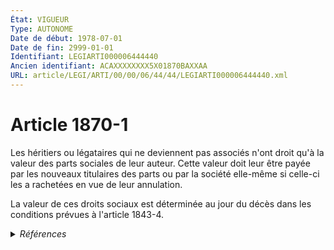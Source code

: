```yaml
---
État: VIGUEUR
Type: AUTONOME
Date de début: 1978-07-01
Date de fin: 2999-01-01
Identifiant: LEGIARTI000006444440
Ancien identifiant: ACAXXXXXXXX5X01870BAXXAA
URL: article/LEGI/ARTI/00/00/06/44/44/LEGIARTI000006444440.xml
---
```


<h1>Article 1870-1</h1>

Les héritiers ou légataires qui ne deviennent pas associés n'ont droit qu'à la
valeur des parts sociales de leur auteur. Cette valeur doit leur être payée par
les nouveaux titulaires des parts ou par la société elle-même si celle-ci les a
rachetées en vue de leur annulation.<br />

La valeur de ces droits sociaux est déterminée au jour du décès dans les
conditions prévues à l'article 1843-4.


<details>
  <summary><em>Références</em></summary>

  <h2>Articles faisant référence à l'article</h2>
  
  <ul>
    <li>
      <a href="https://legal.tricoteuses.fr//redirection/LEGIARTI000038790979?vers=git&vers=legifrance">Code civil - article 1843-4 AUTONOME VIGUEUR, en vigueur depuis le 2020-01-01</a> CITATION cible
    </li>
    <li>
      <a href="https://legal.tricoteuses.fr//redirection/LEGIARTI000006583448?vers=git&vers=legifrance">Code rural (nouveau) - article L323-6 AUTONOME VIGUEUR, en vigueur depuis le 2007-01-01</a> CITATION source
    </li>
    <li>
      <a href="https://legal.tricoteuses.fr//redirection/LEGIARTI000006583447?vers=git&vers=legifrance">Code rural (nouveau) - article L323-6 AUTONOME MODIFIE, en vigueur du 1993-07-23 au 2007-01-01</a> CITATION source
    </li>
    <li>
      <a href="https://legal.tricoteuses.fr//redirection/LEGIARTI000029329732?vers=git&vers=legifrance">Code civil - article 1843-4 AUTONOME MODIFIE, en vigueur du 2014-08-03 au 2020-01-01</a> CITATION cible
    </li>
    <li>
      <a href="https://legal.tricoteuses.fr//redirection/LEGIARTI000006919944?vers=git&vers=legifrance">Décret n°67-868 du 2 octobre 1967 pris pour l'application à la profession de notaire de la loi n° 66-879 du 29 novembre 1966 relative aux sociétés civiles professionnelles - article 111 AUTONOME ABROGE, en vigueur du 1967-10-06 au 2024-09-01</a> CITATION source
    </li>
    <li>
      <a href="https://legal.tricoteuses.fr//redirection/LEGIARTI000006314409?vers=git&vers=legifrance">Loi n°62-917 du 8 août 1962 relative aux groupements agricoles d'exploitation en commun - article 1 AUTONOME MODIFIE, en vigueur du 1980-07-05 au 1988-12-31</a> CITATION source
    </li>
    <li>
      <a href="https://legal.tricoteuses.fr//redirection/LEGIARTI000006919927?vers=git&vers=legifrance">Décret n°67-868 du 2 octobre 1967 pris pour l'application à la profession de notaire de la loi n° 66-879 du 29 novembre 1966 relative aux sociétés civiles professionnelles - article 101 AUTONOME ABROGE, en vigueur du 1967-10-06 au 2024-09-01</a> CITATION source
    </li>
    <li>
      <a href="https://legal.tricoteuses.fr//redirection/LEGIARTI000006314410?vers=git&vers=legifrance">Loi n°62-917 du 8 août 1962 relative aux groupements agricoles d'exploitation en commun - article 1 AUTONOME ABROGE, en vigueur du 1988-12-31 au 1993-07-23</a> CITATION source
    </li>
    <li>
      <a href="https://legal.tricoteuses.fr//redirection/LEGIARTI000006444154?vers=git&vers=legifrance">Code civil - article 1843-4 AUTONOME MODIFIE, en vigueur du 1978-07-01 au 2014-08-03</a> CITATION cible
    </li>
  </ul>
  
  <h2>Textes faisant référence à l'article</h2>
  
  <ul>
    <li>
      <a href="https://legal.tricoteuses.fr//redirection/JORFTEXT000000886567?vers=git&vers=legifrance">Loi n°78-9 du 4 janvier 1978 MODIFIANT LE TITRE IX DU LIVRE III DU CODE CIVIL</a> CREATION cible
    </li>
  </ul>
  
  <h2>Références faites par l'article</h2>
  
  <ul>
    <li>
      1962-08-08 CITATION cible <a href="https://legal.tricoteuses.fr//redirection/LEGIARTI000006314410?vers=git&vers=legifrance">Loi n°62-917 du 8 août 1962 relative aux groupements agricoles d'exploitation en commun - article 1 AUTONOME ABROGE, en vigueur du 1988-12-31 au 1993-07-23</a>
    </li>
    <li>
      1967-10-02 CITATION cible <a href="https://legal.tricoteuses.fr//redirection/LEGIARTI000006919927?vers=git&vers=legifrance">Décret n°67-868 du 2 octobre 1967 pris pour l'application à la profession de notaire de la loi n° 66-879 du 29 novembre 1966 relative aux sociétés civiles professionnelles - article 101 AUTONOME ABROGE, en vigueur du 1967-10-06 au 2024-09-01</a>
    </li>
    <li>
      1967-10-02 CITATION cible <a href="https://legal.tricoteuses.fr//redirection/LEGIARTI000006919944?vers=git&vers=legifrance">Décret n°67-868 du 2 octobre 1967 pris pour l'application à la profession de notaire de la loi n° 66-879 du 29 novembre 1966 relative aux sociétés civiles professionnelles - article 111 AUTONOME ABROGE, en vigueur du 1967-10-06 au 2024-09-01</a>
    </li>
    <li>
      1978-01-04 CREATION source <a href="https://legal.tricoteuses.fr//redirection/JORFTEXT000000886567?vers=git&vers=legifrance">Loi n°78-9 du 4 janvier 1978 MODIFIANT LE TITRE IX DU LIVRE III DU CODE CIVIL</a>
    </li>
    <li>
      2999-01-01 CITATION source <a href="https://legal.tricoteuses.fr//redirection/LEGIARTI000006444154?vers=git&vers=legifrance">Code civil - article 1843-4 AUTONOME MODIFIE, en vigueur du 1978-07-01 au 2014-08-03</a>
    </li>
    <li>
      2999-01-01 CITATION cible <a href="https://legal.tricoteuses.fr//redirection/LEGIARTI000006583448?vers=git&vers=legifrance">Code rural (nouveau) - article L323-6 AUTONOME VIGUEUR, en vigueur depuis le 2007-01-01</a>
    </li>
  </ul>
</details>
